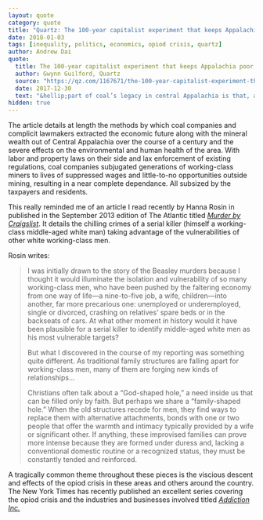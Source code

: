 ```yaml
---
layout: quote
category: quote
title: "Quartz: The 100-year capitalist experiment that keeps Appalachia poor, sick, and stuck on coal"
date: 2018-01-03
tags: [inequality, politics, economics, opiod crisis, quartz]
author: Andrew Dai
quote:
  title: The 100-year capitalist experiment that keeps Appalachia poor, sick, and stuck on coal
  author: Gwynn Guilford, Quartz
  source: "https://qz.com/1167671/the-100-year-capitalist-experiment-that-keeps-appalachia-poor-sick-and-stuck-on-coal/"
  date: 2017-12-30
  text: "&hellip;part of coal’s legacy in central Appalachia is that, as with their economic opportunities, individuals often don’t have much control over whether they are healthy or not. Between drugs, poverty, social isolation, and lack of educational opportunities, there is any number of hazards that can derail, or even end, a person’s life. &hellip; The media and lawmakers are increasingly drawing connections between economic stagnation and destructive behaviors like opioid abuse and other “deaths of despair”"
hidden: true
---
```


The article details at length the methods by which coal companies
and complicit lawmakers extracted the economic future along with the mineral
wealth out of Central Appalachia over the course of a century and the
severe effects on the environmental and human health of the area.
With labor and property laws on their side and lax enforcement of existing
regulations, coal companies subjugated generations of working-class miners to
lives of suppressed wages and little-to-no opportunities outside mining,
resulting in a near complete dependance. All subsized by the taxpayers and
residents.

This really reminded me of an article I read recently by Hanna Rosin in
published in the September 2013 edition of The Atlantic titled
[_Murder by Craigslist_](https://www.theatlantic.com/magazine/archive/2013/09/advertisement-for-murder/309435/).
It details the chilling crimes of a serial killer (himself a working-class
middle-aged white man) taking advantage of the vulnerabilities of other
white working-class men.

Rosin writes:

>I was initially drawn to the story of the Beasley murders because I thought it would illuminate the isolation and vulnerability of so many working-class men, who have been pushed by the faltering economy from one way of life—a nine-to-five job, a wife, children—into another, far more precarious one: unemployed or underemployed, single or divorced, crashing on relatives’ spare beds or in the backseats of cars. At what other moment in history would it have been plausible for a serial killer to identify middle-aged white men as his most vulnerable targets?
>
>But what I discovered in the course of my reporting was something quite different. As traditional family structures are falling apart for working-class men, many of them are forging new kinds of relationships&hellip;
>
>Christians often talk about a “God-shaped hole,” a need inside us that can be filled only by faith. But perhaps we share a “family-shaped hole.” When the old structures recede for men, they find ways to replace them with alternative attachments, bonds with one or two people that offer the warmth and intimacy typically provided by a wife or significant other. If anything, these improvised families can prove more intense because they are formed under duress and, lacking a conventional domestic routine or a recognized status, they must be constantly tended and reinforced.


A tragically common theme throughout these pieces is the viscious descent
and effects of the opiod crisis in these areas and others around the country.
The New York Times has recently published an excellent series covering
the opiod crisis and the industries and businesses involved titled
[_Addiction Inc._](https://www.nytimes.com/interactive/2017/12/27/business/addiction-inc.html)
